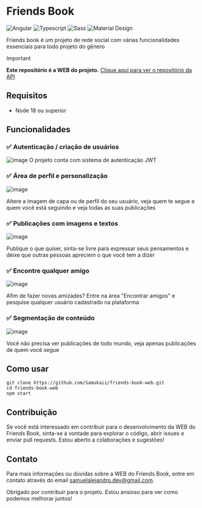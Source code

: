 # Friends Book
![Angular](https://img.shields.io/badge/Angular-DD0031?style=for-the-badge&logo=angular&logoColor=white)
![Typescript](https://img.shields.io/badge/TypeScript-007ACC?style=for-the-badge&logo=typescript&logoColor=white)
![Sass](https://img.shields.io/badge/Sass-CC6699?style=for-the-badge&logo=sass&logoColor=white)
![Material Design](https://img.shields.io/badge/material%20design-757575?style=for-the-badge&logo=material%20design&logoColor=white)

Friends book é um projeto de rede social com várias funcionalidades essenciais para todo projeto do gênero

> [!IMPORTANT]
>  **Este repositório é a WEB do projeto.** [Clique aqui para ver o repositório da API](https://github.com/Samukaii/friends-book-api)

## Requisitos
- Node 18 ou superior

## Funcionalidades
### ✅ Autenticação / criação de usuários
![image](https://github.com/Samukaii/friends-book-web/assets/54710691/b5258030-6404-4537-b5fb-1636c5e7f63d)
O projeto conta com sistema de autenticação JWT


### ✅ Área de perfil e personalização
![image](https://github.com/Samukaii/friends-book-web/assets/54710691/c8dd865a-a485-4054-bfa6-7d1f68c5aba8)

Altere a imagem de capa ou de perfil do seu usuário, veja quem te segue e quem você está seguindo e veja todas as suas publicações

### ✅ Publicações com imagens e textos
![image](https://github.com/Samukaii/friends-book-web/assets/54710691/f0cabebf-911e-48f4-afc6-d57d18b1f951)

Publique o que quiser, sinta-se livre para expressar seus pensamentos e deixe que outras pessoas apreciem o que você tem a dizer


### ✅ Encontre qualquer amigo
![image](https://github.com/Samukaii/friends-book-web/assets/54710691/21a62c91-52cb-4dc0-9765-ed0841dd62f0)

Afim de fazer novas amizades? Entre na área "Encontrar amigos" e pesquise qualquer usuário cadastrado na plataforma


### ✅ Segmentação de conteúdo
![image](https://github.com/Samukaii/friends-book-web/assets/54710691/1133bb36-add7-44ce-b9d4-619e7a4db01b)

Você não precisa ver publicações de todo mundo, veja apenas publicações de quem você segue

## Como usar
```shell
git clone https://github.com/Samukaii/friends-book-web.git
cd friends-book-web
npm start
```

## Contribuição

Se você está interessado em contribuir para o desenvolvimento da WEB do Friends Book, sinta-se à vontade para explorar o código, abrir issues e enviar pull requests. Estou aberto a colaborações e sugestões!

## Contato

Para mais informações ou dúvidas sobre a WEB do Friends Book, entre em contato através do email samuelalejandro.dev@gmail.com.

Obrigado por contribuir para o projeto. Estou ansioso para ver como podemos melhorar juntos!
